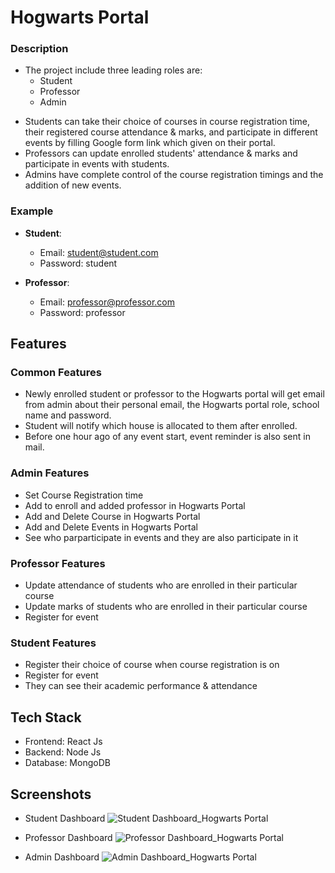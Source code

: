 # Hogwarts Portal
### Description

- The project include three leading roles are:
  - Student
  - Professor
  - Admin
* Students can take their choice of courses in course registration time, their registered course attendance & marks, and participate in different events by filling Google form link which given on their portal.
* Professors can update enrolled students' attendance & marks and participate in events with students.
* Admins have complete control of the course registration timings and the addition of new events.

### Example
- **Student**:
  - Email: student@student.com
  - Password: student

- **Professor**:
  - Email: professor@professor.com
  - Password: professor

## Features

### Common Features
  - Newly enrolled student or professor to the Hogwarts portal will get email from admin about their personal email, the Hogwarts portal role, school name and password. 
  - Student will notify which house is allocated to them after enrolled.
  - Before one hour ago of any event start, event reminder is also sent in mail.

### Admin Features
  - Set Course Registration time
  - Add to enroll and added professor in Hogwarts Portal
  - Add and Delete Course in Hogwarts Portal
  - Add and Delete Events in Hogwarts Portal
  - See who parparticipate in events and they are also participate in it

### Professor Features
  - Update attendance of students who are enrolled in their particular course
  - Update marks of students who are enrolled in their particular course
  - Register for event

### Student Features
  - Register their choice of course when course registration is on
  - Register for event
  - They can see their academic performance & attendance

## Tech Stack
- Frontend: React Js
- Backend: Node Js
- Database: MongoDB

## Screenshots

- Student Dashboard
![Student Dashboard_Hogwarts Portal](https://github.com/parvpatel2609/Hogwart_Portal/assets/101592578/c14c4753-87ca-4751-bd86-2d9fbee24c9d)

- Professor Dashboard
![Professor Dashboard_Hogwarts Portal](https://github.com/parvpatel2609/Hogwart_Portal/assets/101592578/dcb3c2b0-1fbb-4cb8-bd54-10ab5142131f)

- Admin Dashboard
![Admin Dashboard_Hogwarts Portal](https://github.com/parvpatel2609/Hogwart_Portal/assets/101592578/4defedb7-b71e-4518-8a9c-3a53f47b0149)
